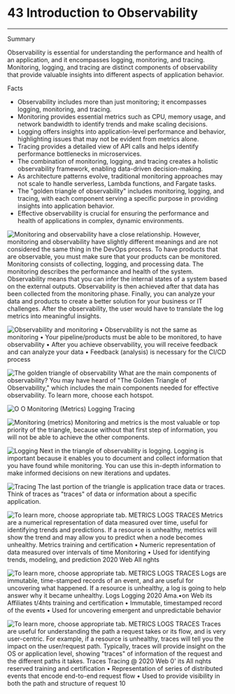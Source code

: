 # 43 Introduction to Observability



---

Summary

Observability is essential for understanding the performance and health of an application, and it encompasses logging, monitoring, and tracing. Monitoring, logging, and tracing are distinct components of observability that provide valuable insights into different aspects of application behavior.

Facts

- Observability includes more than just monitoring; it encompasses logging, monitoring, and tracing.
- Monitoring provides essential metrics such as CPU, memory usage, and network bandwidth to identify trends and make scaling decisions.
- Logging offers insights into application-level performance and behavior, highlighting issues that may not be evident from metrics alone.
- Tracing provides a detailed view of API calls and helps identify performance bottlenecks in microservices.
- The combination of monitoring, logging, and tracing creates a holistic observability framework, enabling data-driven decision-making.
- As architecture patterns evolve, traditional monitoring approaches may not scale to handle serverless, Lambda functions, and Fargate tasks.
- The "golden triangle of observability" includes monitoring, logging, and tracing, with each component serving a specific purpose in providing insights into application behavior.
- Effective observability is crucial for ensuring the performance and health of applications in complex, dynamic environments.



![Monitoring and observability have a close relationship. However, monitoring and observability have slightly different meanings and are not considered the same thing in the DevOps process. To have products that are observable, you must make sure that your products can be monitored. Monitoring consists of collecting, logging, and processing data. The monitoring describes the performance and health of the system. Observability means that you can infer the internal states of a system based on the external outputs. Observability is then achieved after that data has been collected from the monitoring phase. Finally, you can analyze your data and products to create a better solution for your business or IT challenges. After the observability, the user would have to translate the log metrics into meaningful insights. ](../../../media/AWS-DevOps-Module-12-43-Introduction-to-Observability-image1.png)



![Observability and monitoring • Observability is not the same as monitoring • Your pipeline/products must be able to be monitored, to have observability • After you achieve observability, you will receive feedback and can analyze your data • Feedback (analysis) is necessary for the CI/CD process ](../../../media/AWS-DevOps-Module-12-43-Introduction-to-Observability-image2.png)



![The golden triangle of observability What are the main components of observability? You may have heard of "The Golden Triangle of Observability," which includes the main components needed for effective observability. To learn more, choose each hotspot. ](../../../media/AWS-DevOps-Module-12-43-Introduction-to-Observability-image3.png)



![O O Monitoring (Metrics) Logging Tracing ](../../../media/AWS-DevOps-Module-12-43-Introduction-to-Observability-image4.png)



![Monitoring (metrics) Monitoring and metrics is the most valuable or top priority of the triangle, because without that first step of information, you will not be able to achieve the other components. ](../../../media/AWS-DevOps-Module-12-43-Introduction-to-Observability-image5.png)



![Logging Next in the triangle of observability is logging. Logging is important because it enables you to document and collect information that you have found while monitoring. You can use this in-depth information to make informed decisions on new iterations and updates. ](../../../media/AWS-DevOps-Module-12-43-Introduction-to-Observability-image6.png)



![Tracing The last portion of the triangle is application trace data or traces. Think of traces as "traces" of data or information about a specific application. ](../../../media/AWS-DevOps-Module-12-43-Introduction-to-Observability-image7.png)



![To learn more, choose appropriate tab. METRICS LOGS TRACES Metrics are a numerical representation of data measured over time, useful for identifying trends and predictions. If a resource is unhealthy, metrics will show the trend and may allow you to predict when a node becomes unhealthy. Metrics training and certification • Numeric representation of data measured over intervals of time Monitoring • Used for identifying trends, modeling, and prediction 2020 Web All nghts ](../../../media/AWS-DevOps-Module-12-43-Introduction-to-Observability-image8.png)



![To learn more, choose appropriate tab. METRICS LOGS TRACES Logs are immutable, time-stamped records of an event, and are useful for uncovering what happened. If a resource is unhealthy, a log is going to help answer why it became unhealthy. Logs Logging 2020 Ama.•on Web its Affiliates t/4hts training and certification • Immutable, timestamped record of the events • Used for uncovering emergent and unpredictable behavior ](../../../media/AWS-DevOps-Module-12-43-Introduction-to-Observability-image9.png)



![To learn more, choose appropriate tab. METRICS LOGS TRACES Traces are useful for understanding the path a request takes or its flow, and is very user-centric. For example, if a resource is unhealthy, traces will tell you the impact on the user/request path. Typically, traces will provide insight on the OS or application level, showing "traces" of information of the request and the different paths it takes. Traces Tracing @ 2020 Web 0' its All nqhts reserved training and certification • Representation of series of distributed events that encode end-to-end request flow • Used to provide visibility in both the path and structure of request 10 ](../../../media/AWS-DevOps-Module-12-43-Introduction-to-Observability-image10.png)










